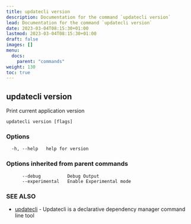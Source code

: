 ```yaml
---
title: updatecli version
description: Documentation for the command `updatecli version`
lead: Documentation for the command `updatecli version`
date: 2023-03-04T08:15:30+01:00
lastmod: 2023-03-04T08:15:30+01:00
draft: false
images: []
menu:
  docs:
    parent: "commands"
weight: 130
toc: true
---
```


## updatecli version

Print current application version

```
updatecli version [flags]
```

### Options

```
  -h, --help   help for version
```

### Options inherited from parent commands

```
      --debug          Debug Output
      --experimental   Enable Experimental mode
```

### SEE ALSO

* [updatecli](/docs/commands/updatecli)	 - Updatecli is a declarative dependency manager command line tool

